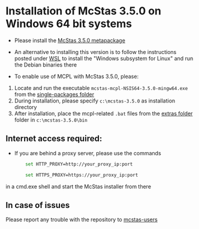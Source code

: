 # Installation of McStas 3.5.0 on Windows 64 bit systems

* Please install the [McStas 3.5.0 metapackage](https://download.mcstas.org/mcstas-3.5.0/windows/McStas-Metapackage-3.5.0-win64.exe)

* An alternative to installing this version is to follow the instructions
posted under [WSL](WSL/README.md) to install the 
"Windows subsystem for Linux" and run the Debian binaries there

* To enable use of MCPL with McStas 3.5.0, please:
 1) Locate and run the executable `mcstas-mcpl-NSIS64-3.5.0-mingw64.exe` from the [single-packages folder](https://download.mcstas.org/mcstas-3.5.0/windows/single-packages)
 2) During installation, please specify `c:\mcstas-3.5.0` as installation directory
 3) After installation, place the mcpl-related `.bat` files from the [extras folder](https://download.mcstas.org/mcstas-3.5.0/windows/extras) folder in `c:\mcstas-3.5.0\bin`


## Internet access required:
* If you are behind a proxy server, please use the commands
	```bash
		set HTTP_PROXY=http://your_proxy_ip:port
	```
	```bash
		set HTTPS_PROXY=https://your_proxy_ip:port
	```
in a cmd.exe shell and start the McStas installer from there	

## In case of issues
Please report any trouble with the repository to [mcstas-users](mailto:mcstas-users@mcstas.org)


